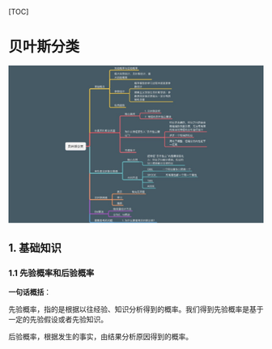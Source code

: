 [TOC]

# 贝叶斯分类

![1](./贝叶斯分类.mindnode/QuickLook/Preview.jpg)

## 1. 基础知识

### 1.1 先验概率和后验概率

**一句话概括**：

先验概率，指的是根据以往经验、知识分析得到的概率。我们得到先验概率是基于一定的先验假设或者先验知识。

后验概率，根据发生的事实，由结果分析原因得到的概率。
